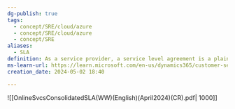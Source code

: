 ```yaml
---
dg-publish: true
tags:
  - concept/SRE/cloud/azure
  - concept/SRE/cloud/azure
  - concept/SRE
aliases:
  - SLA
definition: As a service provider, a service level agreement is a plain-language agreement between you and your customer (whether internal or external) that defines the services you will deliver, the responsiveness that can be expected, and how you will measure performance.
ms-learn-url: https://learn.microsoft.com/en-us/dynamics365/customer-service/use/overview-service-level-agreements
creation_date: 2024-05-02 18:40

---
```

![[OnlineSvcsConsolidatedSLA(WW)(English)(April2024)(CR).pdf| 1000]]
